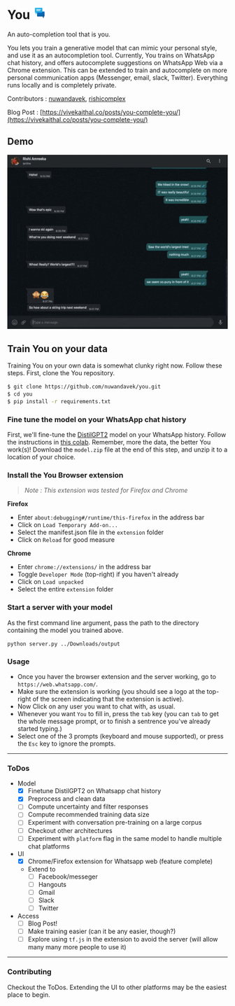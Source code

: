 # You  <img src="extension/icons48.png" width="30"/> 

An auto-completion tool that is you.

You lets you train a generative model that can mimic your personal style, and use it as an autocompletion tool. Currently, You trains on WhatsApp chat history, and offers autocomplete suggestions on WhatsApp Web via a Chrome extension. This can be extended to train and autocomplete on more personal communication apps (Messenger, email, slack, Twitter). Everything runs locally and is completely private. 

Contributors : [nuwandavek](https://twitter.com/nuwandavek), [rishicomplex](https://twitter.com/rishicomplex)

Blog Post : [https://vivekaithal.co/posts/you-complete-you/](https://vivekaithal.co/posts/you-complete-you/)

## Demo
![Demo](demo.gif)
## Train You on your data

Training You on your own data is somewhat clunky right now. Follow these steps. First, clone the You repository.

```bash
$ git clone https://github.com/nuwandavek/you.git
$ cd you
$ pip install -r requirements.txt
```


### Fine tune the model on your WhatsApp chat history

First, we'll fine-tune the [DistilGPT2](https://huggingface.co/distilgpt2) model on your WhatsApp history. Follow the instructions in [this colab](https://colab.research.google.com/github/nuwandavek/you/blob/master/Training_You.ipynb). Remember, more the data, the better You work(s)! Download the `model.zip` file at the end of this step, and unzip it to a location of your choice.

### Install the You Browser extension
> *Note : This extension was tested for Firefox and Chrome* 

**Firefox**

- Enter `about:debugging#/runtime/this-firefox` in the address bar
- Click on `Load Temporary Add-on...` 
- Select the manifest.json file in the `extension` folder
- Click on `Reload` for good measure

**Chrome**

- Enter `chrome://extensions/` in the address bar
- Toggle `Developer Mode` (top-right) if you haven't already
- Click on `Load unpacked`
- Select the entire `extension` folder


### Start a server with your model
As the first command line argument, pass the path to the directory containing the model you trained above.

```
python server.py ../Downloads/output
```

### Usage
- Once you haver the browser extension and the server working, go to `https://web.whatsapp.com/`. 
- Make sure the extension is working (you should see a logo at the top-right of the screen indicating that the extension is active).
- Now Click on any user you want to chat with, as usual. 
- Whenever you want `You` to fill in, press the `tab` key (you can `tab` to get the whole message prompt, or to finish a sentrence you've already started typing.)
- Select one of the 3 prompts (keyboard and mouse supported), or press the `Esc` key to ignore the prompts.

---

### ToDos
- Model
    - [x] Finetune DistilGPT2 on Whatsapp chat history
    - [x] Preprocess and clean data
    - [ ] Compute uncertainty and filter responses
    - [ ] Compute recommended training data size
    - [ ] Experiment with conversation pre-training on a large corpus
    - [ ] Checkout other architectures
    - [ ] Experiment with `platform` flag in the same model to handle multiple chat platforms
- UI
    - [x] Chrome/Firefox extension for Whatsapp web (feature complete)
    - Extend to 
        - [ ] Facebook/messeger
        - [ ] Hangouts
        - [ ] Gmail
        - [ ] Slack
        - [ ] Twitter
- Access
    - [ ] Blog Post!
    - [ ] Make training easier (can it be any easier, though?)
    - [ ] Explore using `tf.js` in the extension to avoid the server (will allow many many more people to use it)
    
---

### Contributing
Checkout the ToDos. Extending the UI to other platforms may be the easiest place to begin.
